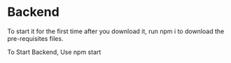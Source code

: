# Backend
To start it for the first time after you download it, run npm i to download the pre-requisites files.

To Start Backend, Use npm start
